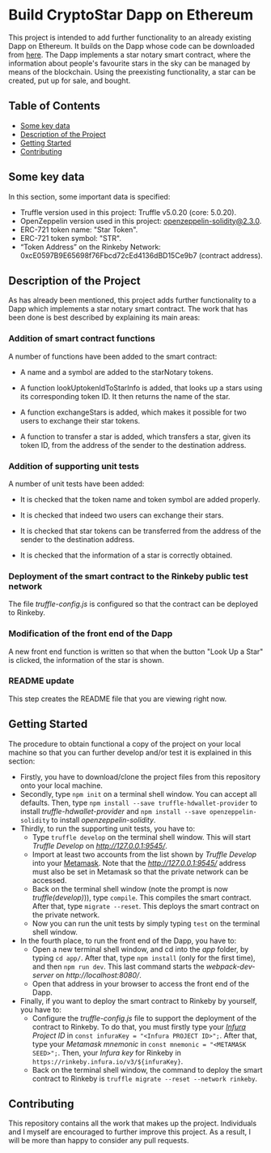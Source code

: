 # Build CryptoStar Dapp on Ethereum

This project is intended to add further functionality to an already existing Dapp on Ethereum. It builds on the Dapp whose code can be downloaded from [here](https://s3.amazonaws.com/video.udacity-data.com/topher/2019/January/5c51c4c0_project-5-starter-code/project-5-starter-code.zip). The Dapp implements a star notary smart contract, where the information about people's favourite stars in the sky can be managed by means of the blockchain. Using the preexisting functionality, a star can be created, put up for sale, and bought.

## Table of Contents

* [Some key data](#some-key-data)
* [Description of the Project](#description-of-the-project)
* [Getting Started](#getting-started)
* [Contributing](#contributing)

## Some key data

In this section, some important data is specified:

* Truffle version used in this project: Truffle v5.0.20 (core: 5.0.20).
* OpenZeppelin version used in this project: openzeppelin-solidity@2.3.0.
* ERC-721 token name: "Star Token".
* ERC-721 token symbol: "STR".
* “Token Address” on the Rinkeby Network: 0xcE0597B9E65698f76Fbcd72cEd4136dBD15Ce9b7 (contract address).

## Description of the Project

As has already been mentioned, this project adds further functionality to a Dapp which implements a star notary smart contract. The work that has been done is best described by explaining its main areas:

### Addition of smart contract functions

A number of functions have been added to the smart contract:

* A name and a symbol are added to the starNotary tokens.

* A function lookUptokenIdToStarInfo is added, that looks up a stars using its corresponding token ID. It then returns the name of the star.

* A function exchangeStars is added, which makes it possible for two users to exchange their star tokens. 

* A function to transfer a star is added, which transfers a star, given its token ID, from the address of the sender to the destination address.

### Addition of supporting unit tests

A number of unit tests have been added:

* It is checked that the token name and token symbol are added properly.

* It is checked that indeed two users can exchange their stars.

* It is checked that star tokens can be transferred from the address of the sender to the destination address.

* It is checked that the information of a star is correctly obtained.

### Deployment of the smart contract to the Rinkeby public test network

The file *truffle-config.js* is configured so that the contract can be deployed to Rinkeby.

### Modification of the front end of the Dapp

A new front end function is written so that when the button "Look Up a Star" is clicked, the information of the star is shown.

### README update

This step creates the README file that you are viewing right now.

## Getting Started

The procedure to obtain functional a copy of the project on your local machine so that you can further develop and/or test it is explained in this section:

* Firstly, you have to download/clone the project files from this repository onto your local machine.
* Secondly, type `npm init` on a terminal shell window. You can accept all defaults. Then, type `npm install --save truffle-hdwallet-provider` to install *truffle-hdwallet-provider* and `npm install --save openzeppelin-solidity` to install *openzeppelin-solidity*. 
* Thirdly, to run the supporting unit tests, you have to:
    * Type `truffle develop` on the terminal shell window. This will start *Truffle Develop* on *http://127.0.0.1:9545/*. 
    * Import at least two accounts from the list shown by *Truffle Develop* into your [Metamask](https://metamask.io/). Note that the *http://127.0.0.1:9545/* address must also be set in Metamask so that the private network can be accessed.
    * Back on the terminal shell window (note the prompt is now *truffle(develop)*)), type `compile`. This compiles the smart contract. After that, type `migrate --reset`. This deploys the smart contract on the private network.
    * Now you can run the unit tests by simply typing `test` on the terminal shell window.
* In the fourth place, to run the front end of the Dapp, you have to:
    * Open a new terminal shell window, and cd into the *app* folder, by typing `cd app/`. After that, type `npm install` (only for the first time), and then `npm run dev`. This last command starts the *webpack-dev-server* on *http://localhost:8080/*.
    * Open that address in your browser to access the front end of the Dapp.
* Finally, if you want to deploy the smart contract to Rinkeby by yourself, you have to:
    * Configure the *truffle-config.js* file to support the deployment of the contract to Rinkeby. To do that, you must firstly type your *[Infura](https://infura.io/) Project ID* in `const infuraKey = "<Infura PROJECT ID>";`. After that, type your *Metamask mnemonic* in `const mnemonic = "<METAMASK SEED>";`. Then, your *Infura key* for Rinkeby in `https://rinkeby.infura.io/v3/${infuraKey}`.
    * Back on the terminal shell window, the command to deploy the smart contract to Rinkeby is `truffle migrate --reset --network rinkeby`.

## Contributing

This repository contains all the work that makes up the project. Individuals and I myself are encouraged to further improve this project. As a result, I will be more than happy to consider any pull requests.


